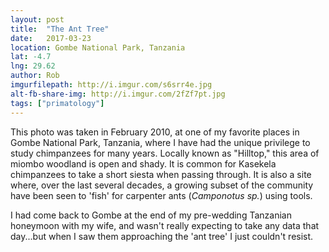 ```yaml
---
layout: post
title:  "The Ant Tree"
date:   2017-03-23
location: Gombe National Park, Tanzania
lat: -4.7
lng: 29.62
author: Rob
imgurfilepath: http://i.imgur.com/s6srr4e.jpg
alt-fb-share-img: http://i.imgur.com/2fZf7pt.jpg
tags: ["primatology"]
---
```


This photo was taken in February 2010, at one of my favorite places in Gombe National Park, Tanzania, where I have had the unique privilege to study chimpanzees for many years.  Locally known as "Hilltop," this area of miombo woodland is open and shady.  It is common for Kasekela chimpanzees to take a short siesta when passing through.  It is also a site where, over the last several decades, a growing subset of the community have been seen to 'fish' for carpenter ants (*Camponotus sp.*) using tools.

I had come back to Gombe at the end of my pre-wedding Tanzanian honeymoon with my wife, and wasn't really expecting to take any data that day...but when I saw them approaching the 'ant tree' I just couldn't resist.
